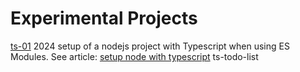 # Experimental Projects

[ts-01](ts-01/) 2024 setup of a nodejs project with Typescript when using ES Modules. See article: [setup node with typescript](https://fireship.io/lessons/typescript-nodejs-setup/)
ts-todo-list